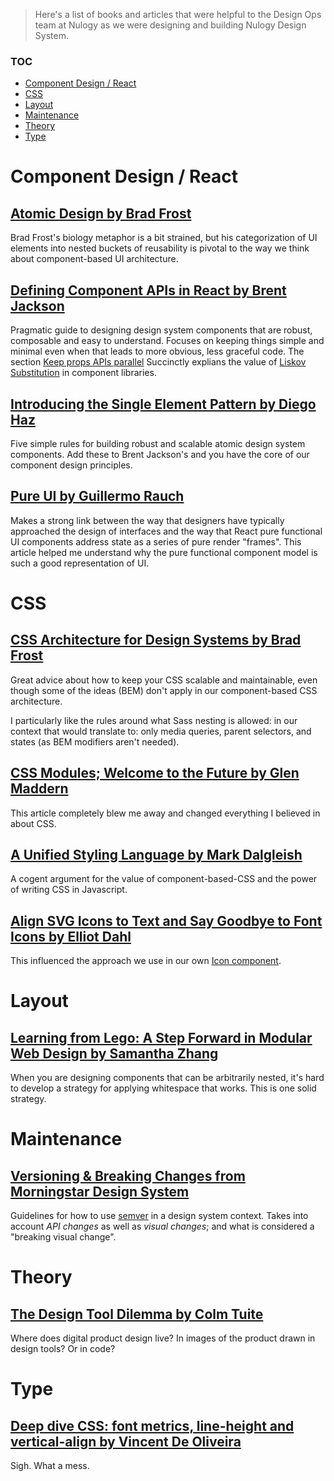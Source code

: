 > Here's a list of books and articles that were helpful to the Design Ops team at Nulogy as we were designing and building Nulogy Design System.

### TOC
- [Component Design / React](#component-design--react)
- [CSS](#css)
- [Layout](#layout)
- [Maintenance](#maintenance)
- [Theory](#theory)
- [Type](#type)

# Component Design / React

## [Atomic Design by Brad Frost](http://bradfrost.com/blog/post/atomic-web-design/)

Brad Frost's biology metaphor is a bit strained, but his categorization of UI elements into nested buckets of reusability is pivotal to the way we think about component-based UI architecture.

## [Defining Component APIs in React by Brent Jackson](http://jxnblk.com/writing/posts/defining-component-apis-in-react/#defining-component-apis-in-react)

Pragmatic guide to designing design system components that are robust, composable and easy to understand. Focuses on keeping things simple and minimal even when that leads to more obvious, less graceful code. The section [Keep props APIs parallel](http://jxnblk.com/writing/posts/defining-component-apis-in-react/#keep-props-apis-parallel) Succinctly explians the value of [Liskov Substitution](https://en.wikipedia.org/wiki/Liskov_substitution_principle) in component libraries.

## [Introducing the Single Element Pattern by Diego Haz](https://medium.freecodecamp.org/introducing-the-single-element-pattern-dfbd2c295c5d)

Five simple rules for building robust and scalable atomic design system components. Add these to Brent Jackson's and you have the core of our component design principles.

## [Pure UI by Guillermo Rauch](https://rauchg.com/2015/pure-ui)

Makes a strong link between the way that designers have typically approached the design of interfaces  and the way that React pure functional UI components address state as a series of pure render "frames". This article helped me understand why the pure functional component model is such a good representation of UI.


# CSS

## [CSS Architecture for Design Systems by Brad Frost](http://bradfrost.com/blog/post/css-architecture-for-design-systems/)

Great advice about how to keep your CSS scalable and maintainable, even though some of the ideas (BEM) don't apply in our component-based CSS architecture.

I particularly like the rules around what Sass nesting is allowed: in our context that would translate to: only media queries, parent selectors, and states (as BEM modifiers aren't needed).

## [CSS Modules; Welcome to the Future by Glen Maddern](https://glenmaddern.com/articles/css-modules)

This article completely blew me away and changed everything I believed in about CSS.

## [A Unified Styling Language by Mark Dalgleish](https://medium.com/seek-blog/a-unified-styling-language-d0c208de2660)

A cogent argument for the value of component-based-CSS and the power of writing CSS in Javascript.

## [Align SVG Icons to Text and Say Goodbye to Font Icons by Elliot Dahl](https://blog.prototypr.io/align-svg-icons-to-text-and-say-goodbye-to-font-icons-d44b3d7b26b4)

This influenced the approach we use in our own [Icon component](https://nulogy.design/components/icons).

# Layout

## [Learning from Lego: A Step Forward in Modular Web Design by Samantha Zhang](https://alistapart.com/article/learning-from-lego-a-step-forward-in-modular-web-design)

When you are designing components that can be arbitrarily nested, it's hard to develop a strategy for applying whitespace that works. This is one solid strategy.

# Maintenance

## [Versioning & Breaking Changes from Morningstar Design System](http://designsystem.morningstar.com/about/versioning.html)

Guidelines for how to use [semver](https://semver.org) in a design system context. Takes into account _API changes_ as well as _visual changes_; and what is considered a "breaking visual change".

# Theory

## [The Design Tool Dilemma by Colm Tuite](https://medium.freecodecamp.org/the-design-tool-dilemma-225541c4ad1d)

Where does digital product design live? In images of the product drawn in design tools? Or in code? 

# Type

## [Deep dive CSS: font metrics, line-height and vertical-align by Vincent De Oliveira](http://iamvdo.me/en/blog/css-font-metrics-line-height-and-vertical-align)

Sigh. What a mess.
